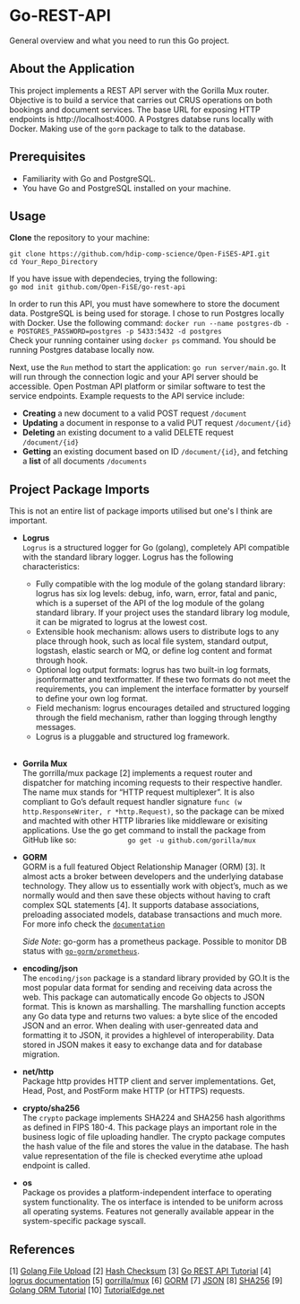 # Go-REST-API

General overview and what you need to run this Go project.

## About the Application

This project implements a REST API server with the Gorilla Mux router. Objective is to build a service that carries out CRUS operations on both bookings and document services. The base URL for exposing HTTP endpoints is http://localhost:4000. A Postgres databse runs locally with Docker. Making use of the `gorm` package to talk to the database. 


## Prerequisites
- Familiarity with Go and PostgreSQL.
- You have Go and PostgreSQL installed on your machine.

## Usage

__Clone__ the repository to your machine: <br>
 ``` 
 git clone https://github.com/hdip-comp-science/Open-FiSES-API.git 
 cd Your_Repo_Directory 
 ```

If you have issue with dependecies, trying the following: <br>
`go mod init github.com/Open-FiSE/go-rest-api`

In order to run this API, you must have somewhere to store the document data. PostgreSQL is being used for storage. I chose to run Postgres locally with Docker. Use the following command:
`docker run --name postgres-db -e POSTGRES_PASSWORD=postgres -p 5433:5432 -d postgres` <br>
Check your running container using `docker ps` command. You should be running Postgres database locally now. 

Next, use the `Run` method to start the application: `go run server/main.go`. It will run through the connection logic and your API server should be accessible. Open Postman API platform or similar software to test the service endpoints. Example requests to the API service include: <br>


- __Creating__ a new document to a valid POST request `/document`
- __Updating__ a document in response to a valid PUT request `/document/{id}`
- __Deleting__ an existing document to a valid DELETE request `/document/{id}`
- __Getting__ an existing document based on ID `/document/{id}`, and fetching a __list__ of all documents `/documents`


## Project Package Imports

This is not an entire list of package imports utilised but one's I think are important.

- **Logrus** <br>
  `Logrus` is a structured logger for Go (golang), completely API compatible with the standard library logger. Logrus has the following characteristics:
  

    - Fully compatible with the log module of the golang standard library: logrus has six log levels: debug, info, warn, error, fatal and panic, which is a superset of the API of the log module of the golang standard library. If your project uses the standard library log module, it can be migrated to logrus at the lowest cost.
    - Extensible hook mechanism: allows users to distribute logs to any place through hook, such as local file system, standard output, logstash, elastic search or MQ, or define log content and format through hook.
    - Optional log output formats: logrus has two built-in log formats, jsonformatter and textformatter. If these two formats do not meet the requirements, you can implement the interface formatter by yourself to define your own log format.
    - Field mechanism: logrus encourages detailed and structured logging through the field mechanism, rather than logging through lengthy messages.
    - Logrus is a pluggable and structured log framework.
    <br>

- **Gorrila Mux** <br>
  The gorrilla/mux package [2] implements a request router and dispatcher for matching incoming requests to their respective handler. The name mux stands for “HTTP request multiplexer”. It is also compliant to Go’s default request handler signature `func (w http.ResponseWriter, r *http.Request)`, so the package can be mixed and machted with other HTTP libraries like middleware or exisiting applications. Use the go get command to install the package from GitHub like so: 
  &emsp;&emsp;&emsp;&emsp;&emsp;&emsp; ```go get -u github.com/gorilla/mux``` <br>

- **GORM** <br>
  GORM is a full featured Object Relationship Manager (ORM) [3]. It almost acts a broker between developers and the underlying database technology. They allow us to essentially work with object’s, much as we normally would and then save these objects without having to craft complex SQL statements [4].
  It supports database associations, preloading associated models, database transactions and much more. For more info check the [`documentation`](https://gorm.io/docs/) <br>

  <em>Side Note</em>: go-gorm has a prometheus package. Possible to monitor DB status with [`go-gorm/prometheus`](https://github.com/go-gorm/prometheus). <br>

- **encoding/json** <br>
  The `encoding/json` package is a standard library provided by GO.It is the most popular data format for sending and receiving data across the web. This package can automatically encode Go objects to JSON format. This is known as marshalling. The marshalling function accepts any Go data type and returns two values: a byte slice of the encoded JSON and an error. When dealing with user-genreated data and formatting it to JSON, it provides a highlevel of interoperability. Data stored in JSON makes it easy to exchange data and for database migration.<br>

- **net/http** <br>
  Package http provides HTTP client and server implementations.
  Get, Head, Post, and PostForm make HTTP (or HTTPS) requests. <br>

- **crypto/sha256** <br>
  The `crypto` package implements SHA224 and SHA256 hash algorithms as defined in FIPS 180-4.  This package plays an important role in the business logic of file uploading handler. The crypto package computes the hash value of the file and stores the value in the database. The hash value representation of the file is checked everytime athe upload endpoint is called.

- **os** <br>
  Package os provides a platform-independent interface to operating system functionality. The os interface is intended to be uniform across all operating systems. Features not generally available appear in the system-specific package syscall. 

## References
[1] [Golang File Upload](https://gabrieltanner.org/blog/golang-file-uploading)
[2] [Hash Checksum](https://yourbasic.org/golang/hash-md5-sha256-string-file/)
[3] [Go REST API Tutorial](https://tutorialedge.net/golang/creating-restful-api-with-golang/)
[4] [logrus documentation](https://pkg.go.dev/github.com/sirupsen/logrus#section-documentation)
[5] [gorrilla/mux](https://github.com/gorilla/mux)
[6] [GORM](https://github.com/go-gorm/gorm)
[7] [JSON](https://pkg.go.dev/encoding/json)
[8] [SHA256](https://pkg.go.dev/crypto/sha256#example-New)
[9] [Golang ORM Tutorial](https://tutorialedge.net/golang/golang-orm-tutorial/)
[10] [TutorialEdge.net](https://tutorialedge.net/)
